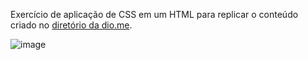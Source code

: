 Exercício de aplicação de CSS em um HTML para replicar o conteúdo criado no [diretório da dio.me](https://github.com/digitalinnovationone/trilha-css-desafio-01).

![image](https://user-images.githubusercontent.com/55519539/183538055-6cce606c-7d1d-4d15-a4be-ffeb5b37c956.png)

